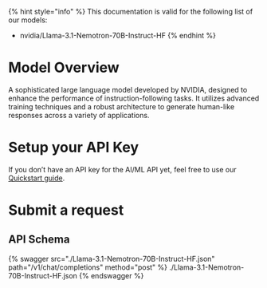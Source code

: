 [#references:start]: <> ({ "template": "openapi" })
{% hint style="info" %}
This documentation is valid for the following list of our models:
* nvidia/Llama-3.1-Nemotron-70B-Instruct-HF
{% endhint %}

# Model Overview
A sophisticated large language model developed by NVIDIA, designed to enhance the performance of instruction-following tasks. It utilizes advanced training techniques and a robust architecture to generate human-like responses across a variety of applications.

# Setup your API Key
If you don’t have an API key for the AI/ML API yet, feel free to use our [Quickstart guide](https://docs.aimlapi.com/quickstart/setting-up).

# Submit a request
## API Schema
{% swagger src="./Llama-3.1-Nemotron-70B-Instruct-HF.json" path="/v1/chat/completions" method="post" %}
./Llama-3.1-Nemotron-70B-Instruct-HF.json
{% endswagger %}


[#references:end]: <> ({})